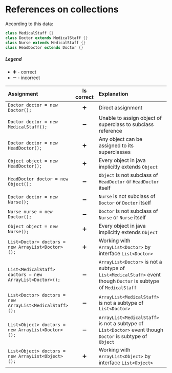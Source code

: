 # References on collections

According to this data:
```java
class MedicalStaff {}
class Doctor extends MedicalStaff {}
class Nurse extends MedicalStaff {}
class HeadDoctor extends Doctor {}
```
##### Legend
- :heavy_plus_sign: - correct
- :heavy_minus_sign: - incorrect

| Assignment | Is correct | Explanation |
|:-----------|:----------:|:------------|
| `Doctor doctor = new Doctor();`       | :heavy_plus_sign:  | Direct assignment |
| `Doctor doctor = new MedicalStaff();` | :heavy_minus_sign: | Unable to assign object of superclass to subclass reference |
| `Doctor doctor = new HeadDoctor();`   | :heavy_plus_sign:  | Any object can be assigned to its superclasses |
| `Object object = new HeadDoctor();`   | :heavy_plus_sign:  | Every object in java implicitly extends `Object` |
| `HeadDoctor doctor = new Object();`   | :heavy_minus_sign: | `Object` is not subclass of `HeadDoctor` or `HeadDoctor` itself |
| `Doctor doctor = new Nurse();`        | :heavy_minus_sign: | `Nurse` is not subclass of `Doctor` or `Doctor` itself |
| `Nurse nurse = new Doctor();`         | :heavy_minus_sign: | `Doctor` is not subclass of `Nurse` or `Nurse` itself |
| `Object object = new Nurse();`        | :heavy_plus_sign:  | Every object in java implicitly extends `Object` |
| `List<Doctor> doctors = new ArrayList<Doctor>();`       | :heavy_plus_sign:  | Working with `ArrayList<Doctor>` by interface `List<Doctor>` |
| `List<MedicalStaff> doctors = new ArrayList<Doctor>();` | :heavy_minus_sign: | `ArrayList<Doctor>` is not a subtype of `List<MedicalStaff>` event though `Doctor` is subtype of `MedicalStaff` |
| `List<Doctor> doctors = new ArrayList<MedicalStaff>();` | :heavy_minus_sign: | `ArrayList<MedicalStaff>` is not a subtype of `List<Doctor>` |
| `List<Object> doctors = new ArrayList<Doctor>();`       | :heavy_minus_sign: | `ArrayList<MedicalStaff>` is not a subtype of `List<Doctor>` event though `Doctor` is subtype of `Object` |
| `List<Object> doctors = new ArrayList<Object>();`       | :heavy_plus_sign:  | Working with `ArrayList<Object>` by interface `List<Object>` |
